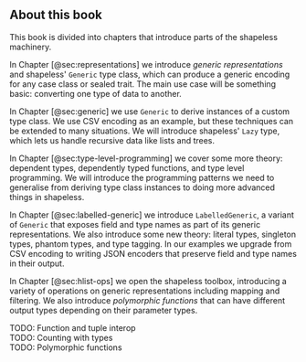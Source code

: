 ## About this book

This book is divided into chapters
that introduce parts of the shapeless machinery.

In Chapter [@sec:representations] 
we introduce *generic representations*
and shapeless' `Generic` type class,
which can produce a generic encoding
for any case class or sealed trait.
The main use case will be something basic:
converting one type of data to another.

In Chapter [@sec:generic] we use `Generic`
to derive instances of a custom type class.
We use CSV encoding as an example,
but these techniques can be extended to many situations.
We will introduce shapeless' `Lazy` type,
which lets us handle recursive data like lists and trees.

In Chapter [@sec:type-level-programming] we cover some more theory:
dependent types, dependently typed functions,
and type level programming.
We will introduce the programming patterns
we need to generalise from deriving type class instances
to doing more advanced things in shapeless.

In Chapter [@sec:labelled-generic] we introduce `LabelledGeneric`,
a variant of `Generic` that exposes field and type names
as part of its generic representations.
We also introduce some new theory:
literal types, singleton types, phantom types, and type tagging.
In our examples we upgrade from CSV encoding
to writing JSON encoders
that preserve field and type names in their output.

In Chapter [@sec:hlist-ops] 
we open the shapeless toolbox,
introducing a variety of operations 
on generic representations 
including mapping and filtering.
We also introduce *polymorphic functions*
that can have different output types 
depending on their parameter types.

<div class="callout callout-danger">
  TODO: Function and tuple interop
</div>

<div class="callout callout-danger">
  TODO: Counting with types
</div>

<div class="callout callout-danger">
  TODO: Polymorphic functions
</div>
